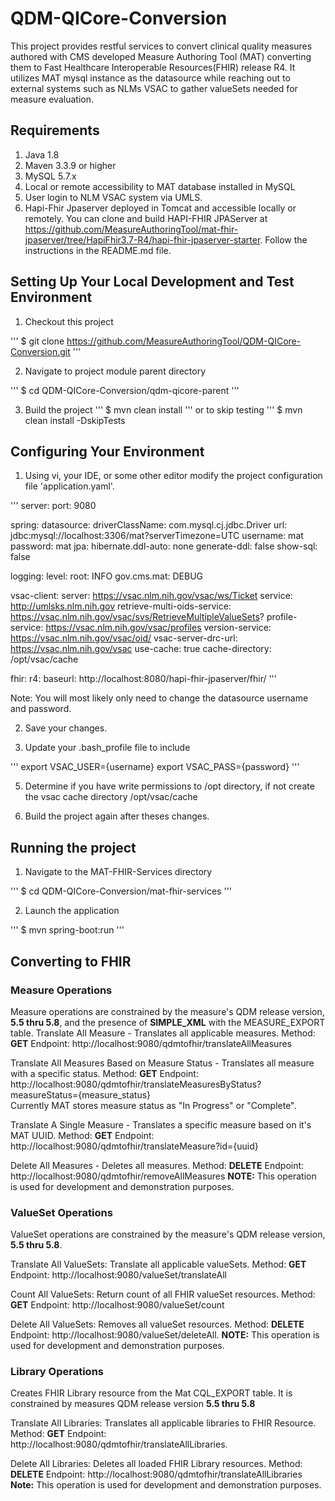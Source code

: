 # QDM-QICore-Conversion
This project provides restful services to convert clinical quality measures authored with CMS developed Measure Authoring Tool (MAT) converting them
to Fast Healthcare Interoperable Resources(FHIR) release R4.  It utilizes MAT mysql instance as the datasource while reaching out to external systems 
such as NLMs VSAC to gather valueSets needed for measure evaluation.

## Requirements
1.  Java 1.8
2.  Maven 3.3.9 or higher
2.  MySQL 5.7.x
3.  Local or remote accessibility to MAT database installed in MySQL
4.  User login to NLM VSAC system via UMLS.
5.  Hapi-Fhir Jpaserver deployed in Tomcat and accessible locally or remotely.  You can clone and build HAPI-FHIR JPAServer at
https://github.com/MeasureAuthoringTool/mat-fhir-jpaserver/tree/HapiFhir3.7-R4/hapi-fhir-jpaserver-starter.  Follow the instructions 
in the README.md file.

## Setting Up Your Local Development and Test Environment
1.  Checkout this project

'''
$ git clone https://github.com/MeasureAuthoringTool/QDM-QICore-Conversion.git
'''

2.  Navigate to project module parent directory

'''
$ cd QDM-QICore-Conversion/qdm-qicore-parent
'''

3.  Build the project
'''
$ mvn clean install
'''
or to skip testing
'''
$ mvn clean install -DskipTests

## Configuring Your Environment
1. Using vi, your IDE, or some other editor modify the project configuration file 'application.yaml'.

'''
server:
  port: 9080

spring:
  datasource:
    driverClassName: com.mysql.cj.jdbc.Driver
    url: jdbc:mysql://localhost:3306/mat?serverTimezone=UTC
    username: mat
    password: mat
  jpa:
    hibernate.ddl-auto: none
    generate-ddl: false
    show-sql: false

logging:
  level:
    root: INFO
    gov.cms.mat: DEBUG

vsac-client:
  server: https://vsac.nlm.nih.gov/vsac/ws/Ticket
  service: http://umlsks.nlm.nih.gov
  retrieve-multi-oids-service: https://vsac.nlm.nih.gov/vsac/svs/RetrieveMultipleValueSets?
  profile-service: https://vsac.nlm.nih.gov/vsac/profiles
  version-service: https://vsac.nlm.nih.gov/vsac/oid/
  vsac-server-drc-url: https://vsac.nlm.nih.gov/vsac
  use-cache: true
  cache-directory: /opt/vsac/cache

fhir:
  r4:
    baseurl: http://localhost:8080/hapi-fhir-jpaserver/fhir/
'''

Note:  You will most likely only need to change the datasource username and password.

2. Save your changes.

3. Update your .bash_profile file to include

'''
export VSAC_USER={username}
export VSAC_PASS={password}
'''

5. Determine if you have write permissions to /opt directory, if not create the vsac cache directory /opt/vsac/cache

6. Build the project again after theses changes.


## Running the project
1.  Navigate to the MAT-FHIR-Services directory

'''
$ cd QDM-QICore-Conversion/mat-fhir-services
'''

2. Launch the application

'''
$ mvn spring-boot:run
'''

## Converting to FHIR

### Measure Operations
Measure operations are constrained by the measure's QDM release version, **5.5 thru 5.8**, and the presence of **SIMPLE_XML** with the MEASURE_EXPORT table.
Translate All Measure - Translates all applicable measures.
Method: **GET** Endpoint: http://localhost:9080/qdmtofhir/translateAllMeasures

Translate All Measures Based on Measure Status - Translates all measure with a specific status.
Method: **GET** Endpoint: http://localhost:9080/qdmtofhir/translateMeasuresByStatus?measureStatus={measure_status}  
Currently MAT stores measure status as "In Progress" or "Complete".

Translate A Single Measure - Translates a specific measure based on it's MAT UUID.
Method: **GET** Endpoint: http://localhost:9080/qdmtofhir/translateMeasure?id={uuid}

Delete All Measures - Deletes all measures.
Method: **DELETE** Endpoint: http://localhost:9080/qdmtofhir/removeAllMeasures
**NOTE:** This operation is used for development and demonstration purposes.

### ValueSet Operations
ValueSet operations are constrained by the measure's QDM release version, **5.5 thru 5.8**.

Translate All ValueSets:  Translate all applicable valueSets.
Method: **GET** Endpoint: http://localhost:9080/valueSet/translateAll

Count All ValueSets:  Return count of all FHIR valueSet resources.
Method: **GET** Endpoint: http://localhost:9080/valueSet/count

Delete All ValueSets: Removes all valueSet resources.
Method: **DELETE** Endpoint: http://localhost:9080/valueSet/deleteAll.
**NOTE:** This operation is used for development and demonstration purposes.

### Library Operations
Creates FHIR Library resource from the Mat CQL_EXPORT table.  It is constrained by measures QDM release version **5.5 thru 5.8**

Translate All Libraries:  Translates all applicable libraries to FHIR Resource.
Method: **GET** Endpoint: http://localhost:9080/qdmtofhir/translateAllLibraries.

Delete All Libraries:  Deletes all loaded FHIR Library resources.
Method: **DELETE** Endpoint: http://localhost:9080/qdmtofhir/translateAllLibraries
**Note:** This operation is used for development and demonstration purposes.
